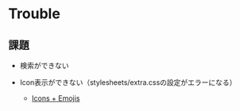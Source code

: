 # Trouble

## 課題
- 検索ができない

- Icon表示ができない（stylesheets/extra.cssの設定がエラーになる）
    - [Icons + Emojis](https://squidfunk.github.io/mkdocs-material/reference/icons-emojis/?h=)